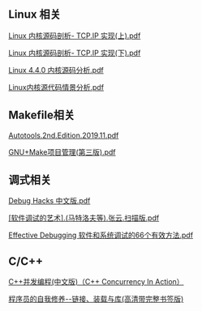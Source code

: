 
## Linux 相关
[Linux 内核源码剖析- TCP.IP 实现(上).pdf](https://github.com/peng3rock/note/blob/main/%E6%8A%80%E6%9C%AF%E4%B8%93%E9%A2%98/Linux%20%E5%BC%80%E5%8F%91/Linux%E7%BD%91%E7%BB%9C/Linux%E5%86%85%E6%A0%B8%E7%BD%91%E7%BB%9C/Linux%20%E5%86%85%E6%A0%B8%E6%BA%90%E7%A0%81%E5%89%96%E6%9E%90-%20TCP.IP%20%E5%AE%9E%E7%8E%B0(%E4%B8%8A).pdf)

[Linux 内核源码剖析- TCP.IP 实现(下).pdf](https://github.com/peng3rock/note/blob/main/%E6%8A%80%E6%9C%AF%E4%B8%93%E9%A2%98/Linux%20%E5%BC%80%E5%8F%91/Linux%E7%BD%91%E7%BB%9C/Linux%E5%86%85%E6%A0%B8%E7%BD%91%E7%BB%9C/Linux%20%E5%86%85%E6%A0%B8%E6%BA%90%E7%A0%81%E5%89%96%E6%9E%90-%20TCP.IP%20%E5%AE%9E%E7%8E%B0(%E4%B8%8B).pdf)

[Linux 4.4.0 内核源码分析.pdf](https://github.com/peng3rock/note/blob/main/%E6%8A%80%E6%9C%AF%E4%B8%93%E9%A2%98/Linux%20%E5%BC%80%E5%8F%91/Linux%E7%BD%91%E7%BB%9C/Linux%E5%86%85%E6%A0%B8%E7%BD%91%E7%BB%9C/Linux%204.4.0%20%E5%86%85%E6%A0%B8%E6%BA%90%E7%A0%81%E5%88%86%E6%9E%90.pdf)

[Linux内核源代码情景分析.pdf](https://github.com/peng3rock/note/blob/main/%E6%8A%80%E6%9C%AF%E4%B8%93%E9%A2%98/Linux%20%E5%BC%80%E5%8F%91/linux%20%E5%86%85%E6%A0%B8/Linux%E5%86%85%E6%A0%B8%E6%BA%90%E4%BB%A3%E7%A0%81%E6%83%85%E6%99%AF%E5%88%86%E6%9E%90.pdf)

## Makefile相关
[Autotools.2nd.Edition.2019.11.pdf](https://github.com/peng3rock/note/blob/main/%E8%BD%AF%E4%BB%B6%E5%B7%A5%E7%A8%8B/%E7%BC%96%E8%AF%91%E5%B7%A5%E5%85%B7/Autotools.2nd.Edition.2019.11.pdf)

[GNU+Make项目管理(第三版).pdf](https://github.com/peng3rock/note/blob/main/%E8%BD%AF%E4%BB%B6%E5%B7%A5%E7%A8%8B/%E7%BC%96%E8%AF%91%E5%B7%A5%E5%85%B7/GNU%2BMake%E9%A1%B9%E7%9B%AE%E7%AE%A1%E7%90%86(%E7%AC%AC%E4%B8%89%E7%89%88).pdf)

## 调式相关
[Debug Hacks 中文版.pdf](https://github.com/peng3rock/note/blob/main/%E8%BD%AF%E4%BB%B6%E5%B7%A5%E7%A8%8B/%E8%B0%83%E8%AF%95%E6%8A%80%E5%B7%A7/Debug%20Hacks%20%E4%B8%AD%E6%96%87%E7%89%88.pdf)

[[软件调试的艺术].(马特洛夫等).张云.扫描版.pdf](https://github.com/peng3rock/note/blob/main/%E8%BD%AF%E4%BB%B6%E5%B7%A5%E7%A8%8B/%E8%B0%83%E8%AF%95%E6%8A%80%E5%B7%A7/%5B%E8%BD%AF%E4%BB%B6%E8%B0%83%E8%AF%95%E7%9A%84%E8%89%BA%E6%9C%AF%5D.(%E9%A9%AC%E7%89%B9%E6%B4%9B%E5%A4%AB%E7%AD%89).%E5%BC%A0%E4%BA%91.%E6%89%AB%E6%8F%8F%E7%89%88.pdf)

[Effective Debugging 软件和系统调试的66个有效方法.pdf](https://github.com/peng3rock/note/blob/main/%E8%BD%AF%E4%BB%B6%E5%B7%A5%E7%A8%8B/%E8%B0%83%E8%AF%95%E6%8A%80%E5%B7%A7/Effective%20Debugging%20%20%E8%BD%AF%E4%BB%B6%E5%92%8C%E7%B3%BB%E7%BB%9F%E8%B0%83%E8%AF%95%E7%9A%8466%E4%B8%AA%E6%9C%89%E6%95%88%E6%96%B9%E6%B3%95.pdf)

## C/C++
[C++并发编程(中文版)（C++ Concurrency In Action）](https://www.bookset.io/read/cpp_concurrency_in_action/README.md)

[程序员的自我修养--链接、装载与库(高清带完整书签版)](https://github.com/peng3rock/note/blob/main/%E6%8A%80%E6%9C%AF%E4%B8%93%E9%A2%98/Linux%20%E5%BC%80%E5%8F%91/Linux%20C/%E7%A8%8B%E5%BA%8F%E5%91%98%E7%9A%84%E8%87%AA%E6%88%91%E4%BF%AE%E5%85%BB--%E9%93%BE%E6%8E%A5%E3%80%81%E8%A3%85%E8%BD%BD%E4%B8%8E%E5%BA%93(%E9%AB%98%E6%B8%85%E5%B8%A6%E5%AE%8C%E6%95%B4%E4%B9%A6%E7%AD%BE%E7%89%88).pdf)
